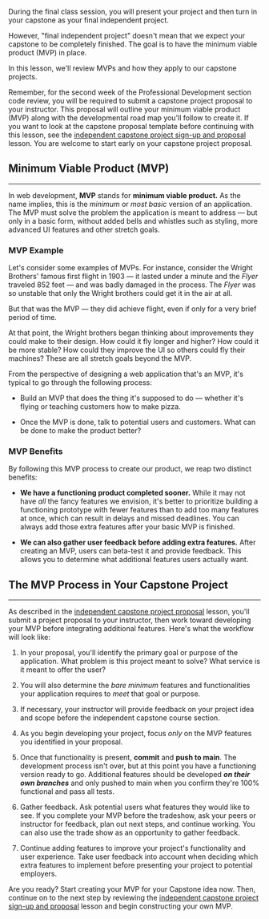 During the final class session, you will present your project and then turn in your capstone as your final independent project.

However, "final independent project" doesn't mean that we expect your capstone to be completely finished. The goal is to have the minimum viable product (MVP) in place.

In this lesson, we'll review MVPs and how they apply to our capstone projects.

Remember, for the second week of the Professional Development section code review, you will be required to submit a capstone project proposal to your instructor. This proposal will outline your minimum viable product (MVP) along with the developmental road map you'll follow to create it. If you want to look at the capstone proposal template before continuing with this lesson, see the [independent capstone project sign-up and proposal](/react/react-fundamentals/independent-capstone-project-sign-up-and-proposal) lesson. You are welcome to start early on your capstone project proposal.

## Minimum Viable Product (MVP)
---

In web development, **MVP** stands for **minimum viable product.** As the name implies, this is the _minimum_ or _most basic_ version of an application. The MVP must solve the problem the application is meant to address — but only in a basic form, without added bells and whistles such as styling, more advanced UI features and other stretch goals.

### MVP Example

Let's consider some examples of MVPs. For instance, consider the Wright Brothers' famous first flight in 1903 — it lasted under a minute and the _Flyer_ traveled 852 feet — and was badly damaged in the process. The _Flyer_ was so unstable that only the Wright brothers could get it in the air at all.

But that was the MVP — they did achieve flight, even if only for a very brief period of time.

At that point, the Wright brothers began thinking about improvements they could make to their design. How could it fly longer and higher? How could it be more stable? How could they improve the UI so others could fly their machines? These are all stretch goals beyond the MVP.

From the perspective of designing a web application that's an MVP, it's typical to go through the following process:

* Build an MVP that does the thing it's supposed to do — whether it's flying or teaching customers how to make pizza.

* Once the MVP is done, talk to potential users and customers. What can be done to make the product better?

### MVP Benefits

By following this MVP process to create our product, we reap two distinct benefits:

* **We have a functioning product completed sooner.**  While it may not have _all_ the fancy features we envision, it's better to prioritize building a functioning prototype with fewer features than to add too many features at once, which can result in delays and missed deadlines. You can always add those extra features after your basic MVP is finished.

* **We can also gather user feedback before adding extra features.** After creating an MVP, users can beta-test it and provide feedback. This allows you to determine what additional features users actually want.

## The MVP Process in Your Capstone Project
---

As described in the [independent capstone project proposal](/react/react-fundamentals/independent-capstone-project-sign-up-and-proposal) lesson, you'll submit a project proposal to your instructor, then work toward developing your MVP before integrating additional features. Here's what the workflow will look like:

1.  In your proposal, you'll identify the primary goal or purpose of the application. What problem is this project meant to solve? What service is it meant to offer the user?

2.  You will also determine the _bare minimum_ features and functionalities your application requires to _meet_ that goal or purpose.

3.  If necessary, your instructor will provide feedback on your project idea and scope before the independent capstone course section.

4.  As you begin developing your project, focus _only_ on the MVP features you identified in your proposal.

5.  Once that functionality is present, **commit** and **push to main**. The development process isn't over, but at this point you have a functioning version ready to go. Additional features should be developed _**on their own branches**_ and only pushed to main when you confirm they're 100% functional and pass all tests.

6.  Gather feedback. Ask potential users what features they would like to see. If you complete your MVP before the tradeshow, ask your peers or instructor for feedback, plan out next steps, and continue working. You can also use the trade show as an opportunity to gather feedback.

7.  Continue adding features to improve your project's functionality and user experience. Take user feedback into account when deciding which extra features to implement before presenting your project to potential employers.

Are you ready? Start creating your MVP for your Capstone idea now. Then, continue on to the next step by reviewing the [independent capstone project sign-up and proposal](/react/react-fundamentals/independent-capstone-project-sign-up-and-proposal) lesson and begin constructing your own MVP.
